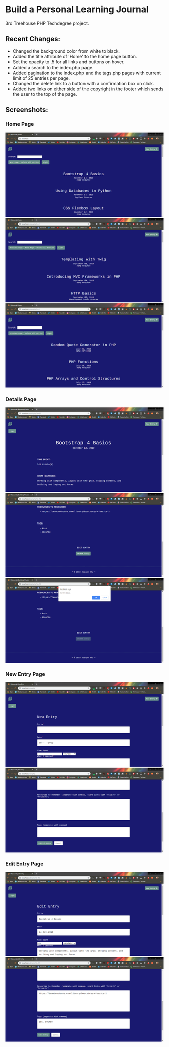 # Build a Personal Learning Journal
3rd Treehouse PHP Techdegree project.

## Recent Changes:
* Changed the background color from white to black.
* Added the title attribute of 'Home' to the home page button.
* Set the opacity to .5 for all links and buttons on hover.
* Added a search to the index.php page.
* Added pagination to the index.php and the tags.php pages with current limit of 25 entries per page.
* Changed the delete link to a button with a confirmation box on click.
* Added two links on either side of the copyright in the footer which sends the user to the top of the page.

## Screenshots:
### Home Page
![Page 1](/img/home-p1.png)
![Page 2](/img/home-p2.png)
![Page_3](/img/home-p3.png)

### Details Page
![Top](/img/detail-top.png)
![Bottom](/img/detail-bottom.png)
![Delete Confirmation Box](/img/delete-confirmation-box.png)

### New Entry Page
![Top](/img/new-entry-top.png)
![Middle](/img/new-entry-middle.png)

### Edit Entry Page
![Top](/img/edit-entry-top.png)
![Middle](/img/edit-entry-middle.png)
